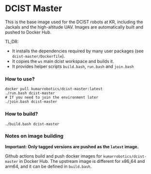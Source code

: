 DCIST Master
=============

This is the base image used for the DCIST robots at KR, including the Jackals
and the high-altitude UAV. Images are automatically built and
pushed to Docker Hub.

TL;DR:
 - It installs the dependencies required by many user packages (see
   `dcist-master/Dockerfile`).
 - It copies the `ws` main dcist workspace and builds it.
 - It provides helper scripts `build.bash`, `run.bash` and `join.bash`

### How to use?
```
docker pull kumarrobotics/dcist-master:latest
./run.bash dcist-master
# If you need to join the environment later
./join.bash dcist-master
```

### How to build?
```
./build.bash dcist-master
```

### Notes on image building

**Important: Only tagged versions are pushed as the `latest` image.**

Github actions build and push docker images for `kumarrobotics/dcist-master` in
Docker Hub. The upstream image is different for x86_64 and arm64, and it can be
defined in `build.bash`.


